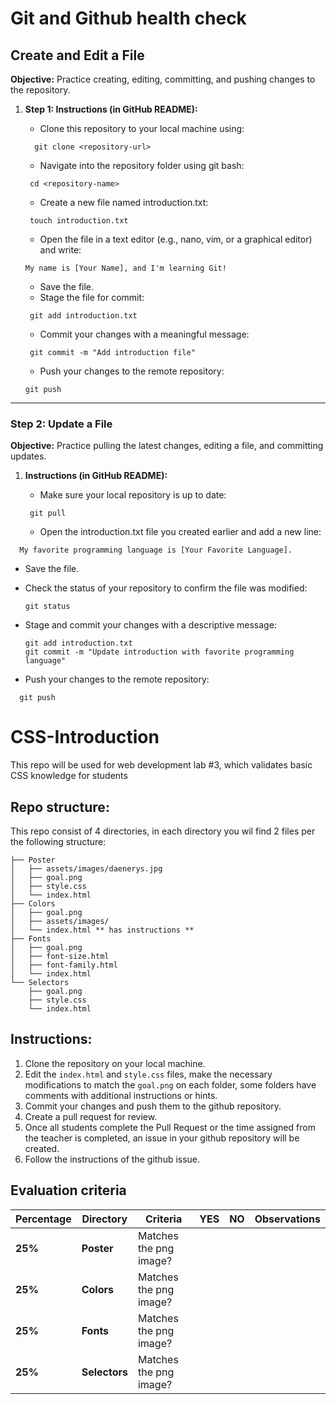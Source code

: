 # Git and Github health check
## **Create and Edit a File**
**Objective:** Practice creating, editing, committing, and pushing changes to the repository.

1. **Step 1: Instructions (in GitHub README):**
   - Clone this repository to your local machine using:
     

   ```
     git clone <repository-url>
   ```

   - Navigate into the repository folder using git bash:
     

    ```
     cd <repository-name>
    ```

   - Create a new file named introduction.txt:
     

    ```
     touch introduction.txt
    ```

   - Open the file in a text editor (e.g., nano, vim, or a graphical editor) and write:
     
   ```
   My name is [Your Name], and I'm learning Git!
   ```

   - Save the file.
   - Stage the file for commit:
     
    ```
     git add introduction.txt
    ```

   - Commit your changes with a meaningful message:
     

    ```
     git commit -m "Add introduction file"
    ```

   - Push your changes to the remote repository:
     
   
    ```
    git push
    ```


---

### **Step 2: Update a File**
**Objective:** Practice pulling the latest changes, editing a file, and committing updates.

1. **Instructions (in GitHub README):**
   - Make sure your local repository is up to date:
     

    ```
     git pull
    ```

   - Open the introduction.txt file you created earlier and add a new line:
     
 ```
   My favorite programming language is [Your Favorite Language].
 ```

   - Save the file.
   - Check the status of your repository to confirm the file was modified:

       ```
       git status
       ```

   - Stage and commit your changes with a descriptive message:
     

     ```
     git add introduction.txt
     git commit -m "Update introduction with favorite programming language"
     ```

   - Push your changes to the remote repository:
     
   ```
     git push
   ```




# CSS-Introduction
This repo will be used for web development lab #3, which validates basic CSS knowledge for students

## Repo structure:

This repo consist of 4 directories, in each directory you wil find 2 files per the following structure:<br />
```
├── Poster
│   ├── assets/images/daenerys.jpg
│   ├── goal.png
│   ├── style.css
│   └── index.html
├── Colors
│   ├── goal.png
│   ├── assets/images/
│   └── index.html ** has instructions **
├── Fonts
│   ├── goal.png
│   ├── font-size.html
│   ├── font-family.html
│   └── index.html
└── Selectors
    ├── goal.png
    ├── style.css
    └── index.html
```
## Instructions:
1. Clone the repository on your local machine.
2. Edit the <code>index.html</code>  and <code>style.css</code>  files,  make the necessary modifications to match the <code>goal.png</code> on each folder, some folders have comments with additional instructions or hints.
3. Commit your changes and push them to the github repository.
4. Create a pull request for review.
5. Once all students complete the Pull Request or the time assigned from the teacher is completed, an issue in your github repository will be created.
6. Follow the instructions of the github issue.

## Evaluation criteria

|  **Percentage**       |**Directory**       | **Criteria**                                   | **YES**       | **NO**        | **Observations** |
|------------------------------------------|------------------------------------------|-----------------------------------------------|-------------------------------|--------------------------|--------------------------|
|  **25%**  |**Poster**  | Matches the png image?   |    |          |       |
| **25%**  |**Colors** | Matches the png image?               |        |   |    |
| **25%**  |**Fonts**      | Matches the png image?       |        | |  |
| **25%**  |**Selectors** | Matches the png image?         |    |    | |
